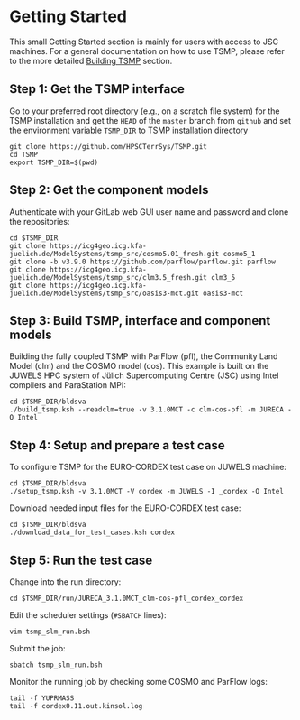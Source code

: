 # Getting Started

This small Getting Started section is mainly for users with access to JSC 
machines. For a general documentation on how to use TSMP, please refer to the 
more detailed [Building TSMP](./build_examples.md#building-tsmp) section.

## Step 1: Get the TSMP interface

Go to your preferred root directory (e.g., on a scratch file system) for the 
TSMP installation and get the `HEAD` of the `master` branch from `github` and 
set the environment variable `TSMP_DIR` to TSMP installation directory

```shell
git clone https://github.com/HPSCTerrSys/TSMP.git
cd TSMP
export TSMP_DIR=$(pwd)
```

## Step 2: Get the component models

Authenticate with your GitLab web GUI user name and password and clone
the repositories:

```shell
cd $TSMP_DIR
git clone https://icg4geo.icg.kfa-juelich.de/ModelSystems/tsmp_src/cosmo5.01_fresh.git cosmo5_1
git clone -b v3.9.0 https://github.com/parflow/parflow.git parflow
git clone https://icg4geo.icg.kfa-juelich.de/ModelSystems/tsmp_src/clm3.5_fresh.git clm3_5
git clone https://icg4geo.icg.kfa-juelich.de/ModelSystems/tsmp_src/oasis3-mct.git oasis3-mct
```

## Step 3: Build TSMP, interface and component models

Building the fully coupled TSMP with ParFlow (pfl), the Community Land Model 
(clm) and the COSMO model (cos). This example is built on the JUWELS HPC system 
of Jülich Supercomputing Centre (JSC) using Intel compilers and ParaStation MPI:

```shell
cd $TSMP_DIR/bldsva
./build_tsmp.ksh --readclm=true -v 3.1.0MCT -c clm-cos-pfl -m JURECA -O Intel
```

## Step 4: Setup and prepare a test case

To configure TSMP for the EURO-CORDEX test case on JUWELS machine:
```shell
cd $TSMP_DIR/bldsva
./setup_tsmp.ksh -v 3.1.0MCT -V cordex -m JUWELS -I _cordex -O Intel
```

Download needed input files for the EURO-CORDEX test case:
```shell
cd $TSMP_DIR/bldsva
./download_data_for_test_cases.ksh cordex
```

## Step 5: Run the test case

Change into the run directory:
```shell
cd $TSMP_DIR/run/JURECA_3.1.0MCT_clm-cos-pfl_cordex_cordex
```

Edit the scheduler settings (`#SBATCH` lines):
```shell
vim tsmp_slm_run.bsh
```

Submit the job:
```shell
sbatch tsmp_slm_run.bsh
```

Monitor the running job by checking some COSMO and ParFlow logs:
```shell
tail -f YUPRMASS
tail -f cordex0.11.out.kinsol.log
```
